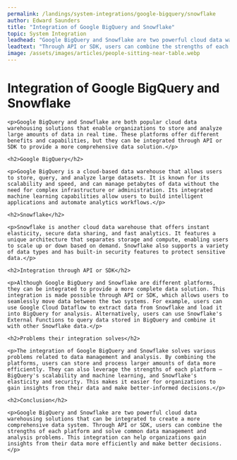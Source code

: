 ```yaml
---
permalink: /landings/system-integrations/google-bigquery/snowflake
author: Edward Saunders
title: "Integration of Google BigQuery and Snowflake"
topic: System Integration
leadhead: "Google BigQuery and Snowflake are two powerful cloud data warehousing solutions that can be integrated to create a more comprehensive data system"
leadtext: "Through API or SDK, users can combine the strengths of each platform and solve common data management and analysis problems. This integration can help organizations gain insights from their data more efficiently and make better decisions."
image: /assets/images/articles/people-sitting-near-table.webp
---
```

<div class="arttext">	<h1>Integration of Google BigQuery and Snowflake</h1>

	<p>Google BigQuery and Snowflake are both popular cloud data warehousing solutions that enable organizations to store and analyze large amounts of data in real time. These platforms offer different benefits and capabilities, but they can be integrated through API or SDK to provide a more comprehensive data solution.</p>

	<h2>Google BigQuery</h2>

	<p>Google BigQuery is a cloud-based data warehouse that allows users to store, query, and analyze large datasets. It is known for its scalability and speed, and can manage petabytes of data without the need for complex infrastructure or administration. Its integrated machine learning capabilities allow users to build intelligent applications and automate analytics workflows.</p>

	<h2>Snowflake</h2>

	<p>Snowflake is another cloud data warehouse that offers instant elasticity, secure data sharing, and fast analytics. It features a unique architecture that separates storage and compute, enabling users to scale up or down based on demand. Snowflake also supports a variety of data types and has built-in security features to protect sensitive data.</p>

	<h2>Integration through API or SDK</h2>

	<p>Although Google BigQuery and Snowflake are different platforms, they can be integrated to provide a more complete data solution. This integration is made possible through API or SDK, which allows users to seamlessly move data between the two systems. For example, users can use Google Cloud Dataflow to extract data from Snowflake and load it into BigQuery for analysis. Alternatively, users can use Snowflake's External Functions to query data stored in BigQuery and combine it with other Snowflake data.</p>

	<h2>Problems their integration solves</h2>

	<p>The integration of Google BigQuery and Snowflake solves various problems related to data management and analysis. By combining the platforms, users can store and process larger amounts of data more efficiently. They can also leverage the strengths of each platform – BigQuery's scalability and machine learning, and Snowflake's elasticity and security. This makes it easier for organizations to gain insights from their data and make better-informed decisions.</p>

	<h2>Conclusion</h2>

	<p>Google BigQuery and Snowflake are two powerful cloud data warehousing solutions that can be integrated to create a more comprehensive data system. Through API or SDK, users can combine the strengths of each platform and solve common data management and analysis problems. This integration can help organizations gain insights from their data more efficiently and make better decisions.</p>

</div>